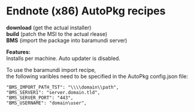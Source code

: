 # Endnote (x86) AutoPkg recipes
**download** (get the actual installer)  
**build** (patch the MSI to the actual rlease)  
**BMS** (import the package into baramundi server)

**Features:**  
Installs per machine.
Auto updater is disabled.  

To use the baramundi import recipe,<br>
the following varibles need to be specified in the AutoPkg config.json file:<br>
  ```"BMS_IMPORT_OU_GUID": "11111111-ABCD-1234-ABCD-12345678ABCD",
  "BMS_IMPORT_PATH_TST": "\\\\domain\\path",
  "BMS_SERVER1": "server.domain.tld",
  "BMS_SERVER_PORT": "443",
  "BMS_USERNAME": "domain\user",